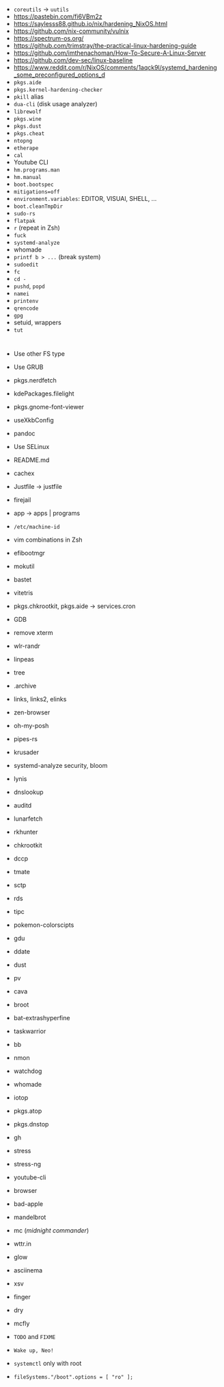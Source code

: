 - `coreutils` -> `uutils`
- https://pastebin.com/fi6VBm2z
- https://saylesss88.github.io/nix/hardening_NixOS.html
- https://github.com/nix-community/vulnix
- https://spectrum-os.org/
- https://github.com/trimstray/the-practical-linux-hardening-guide
- https://github.com/imthenachoman/How-To-Secure-A-Linux-Server
- https://github.com/dev-sec/linux-baseline
- https://www.reddit.com/r/NixOS/comments/1aqck9l/systemd_hardening_some_preconfigured_options_d
- `pkgs.aide`
- `pkgs.kernel-hardening-checker`
- `pkill` alias
- `dua-cli` (disk usage analyzer)
- `librewolf`
- `pkgs.wine`
- `pkgs.dust`
- `pkgs.cheat`
- `ntopng`
- `etherape`
- `cal`
- Youtube CLI
- `hm.programs.man`
- `hm.manual`
- `boot.bootspec`
- `mitigations=off`
- `environment.variables`: EDITOR, VISUAl, SHELL, ...
- `boot.cleanTmpDir`
- `sudo-rs`
- `flatpak`
- `r` (repeat in Zsh)
- `fuck`
- `systemd-analyze`
- whomade
- `printf b > ...` (break system)
- `sudoedit`
- `fc`
- `cd -`
- `pushd`, `popd`
- `namei`
- `printenv`
- `qrencode`
- `gpg`
- setuid, wrappers
- `tut`

#

- Use other FS type
- Use GRUB
- pkgs.nerdfetch
- kdePackages.filelight
- pkgs.gnome-font-viewer
- useXkbConfig
- pandoc
- Use SELinux
- README.md
- cachex
- Justfile -> justfile
- firejail
- app -> apps | programs
- `/etc/machine-id`
- vim combinations in Zsh
- efibootmgr
- mokutil
- bastet
- vitetris
- pkgs.chkrootkit, pkgs.aide -> services.cron
- GDB
- remove xterm
- wlr-randr
- linpeas
- tree
- .archive
- links, links2, elinks
- zen-browser
- oh-my-posh
- pipes-rs
- krusader
- systemd-analyze security, bloom
- lynis
- dnslookup
- auditd
- lunarfetch
- rkhunter
- chkrootkit
- dccp
- tmate
- sctp
- rds
- tipc
- pokemon-colorscipts
- gdu
- ddate
- dust
- pv
- cava
- broot
- bat-extrashyperfine
- taskwarrior
- bb
- nmon
- watchdog
- whomade
- iotop
- pkgs.atop
- pkgs.dnstop
- gh
- stress
- stress-ng
- youtube-cli
- browser
- bad-apple
- mandelbrot
- mc (*midnight commander*)
- wttr.in
- glow
- asciinema
- xsv
- finger
- dry
- mcfly

- `TODO` and `FIXME`
- `Wake up, Neo!`
- `systemctl` only with root
- `fileSystems."/boot".options = [ "ro" ];`
